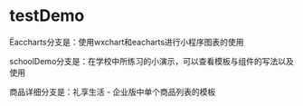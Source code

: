 # testDemo
Ëaccharts分支是：使用wxchart和eacharts进行小程序图表的使用

schoolDemo分支是：在学校中所练习的小演示，可以查看模板与组件的写法以及使用

商品详细分支是：礼享生活 - 企业版中单个商品列表的模板
